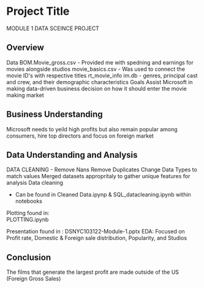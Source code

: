 # Project Title

MODULE 1 DATA SCEINCE PROJECT


## Overview
Data
BOM.Movie_gross.csv - Provided me with spedning and earnings for movies alongside studios 
movie_basics.csv - Was used to connect the movie ID's with respective titles
rt_movie_info
im.db - genres, principal cast and crew, and their demographic characteristics 
Goals
Assist Microsoft in making data-driven business decision on how it should enter the movie making market

## Business Understanding
Microsoft needs to yeild high profits but also remain popular among consumers, hire top directors and focus on foreign market 

## Data Understanding and Analysis
DATA CLEANING -
Remove Nans
Remove Duplicates
Change Data Types to match values
Merged datasets appropritaly to gather unique features for analysis 
Data cleaning
  - Can be found in Cleaned Data.ipynp & SQL_datacleaning.ipynb within notebooks
  
Plotting found in:  
  PLOTTING.ipynb

Presentation found in :
DSNYC103122-Module-1.pptx
EDA:
Focused on Profit rate, Domestic & Foreign sale distribution, Popularity, and Studios

## Conclusion
The films that generate the largest profit are made outside of the US (Foreign Gross Sales)

